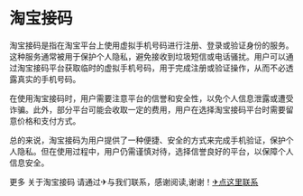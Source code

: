 # 淘宝接码

淘宝接码是指在淘宝平台上使用虚拟手机号码进行注册、登录或验证身份的服务。这种服务通常被用于保护个人隐私，避免接收到垃圾短信或电话骚扰。用户可以通过淘宝接码平台获取临时的虚拟手机号码，用于完成注册或验证操作，从而不必透露真实的手机号码。

在使用淘宝接码时，用户需要注意平台的信誉和安全性，以免个人信息泄露或遭受诈骗。此外，部分平台可能会收取一定的费用，用户在选择淘宝接码平台时需要留意价格和支付方式。

总的来说，淘宝接码为用户提供了一种便捷、安全的方式来完成手机验证，保护个人隐私。但在使用过程中，用户仍需谨慎对待，选择信誉良好的平台，以保障个人信息安全。

更多 关于淘宝接码 请通过✈与我们联系，感谢阅读,谢谢！[✈点这里联系](https://d.k02.cc)